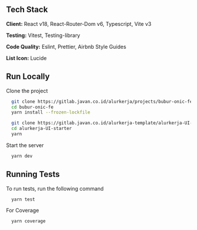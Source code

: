 ## Tech Stack

**Client:** React v18, React-Router-Dom v6, Typescript, Vite v3

**Testing:** Vitest, Testing-library

**Code Quality:** Eslint, Prettier, Airbnb Style Guides

**List Icon:** Lucide

## Run Locally

Clone the project

```bash
  git clone https://gitlab.javan.co.id/alurkerja/projects/bubur-onic-fe.git
  cd bubur-onic-fe
  yarn install --frozen-lockfile
```

```bash
  git clone https://gitlab.javan.co.id/alurkerja-template/alurkerja-UI-starter.git
  cd alurkerja-UI-starter
  yarn
```

Start the server

```bash
  yarn dev
```

## Running Tests

To run tests, run the following command

```bash
  yarn test
```

For Coverage

```bash
  yarn coverage
```
